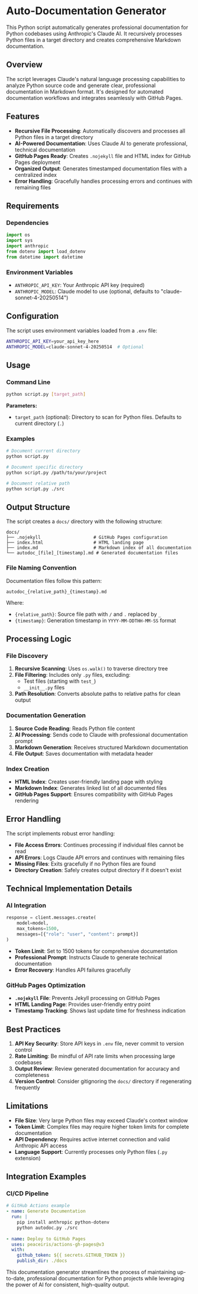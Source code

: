 <!--
This documentation was auto-generated by Claude on 2025-05-31T16-04-15.
Source file: ./tools/autodoc.py
-->

# Auto-Documentation Generator

This Python script automatically generates professional documentation for Python codebases using Anthropic's Claude AI. It recursively processes Python files in a target directory and creates comprehensive Markdown documentation.

## Overview

The script leverages Claude's natural language processing capabilities to analyze Python source code and generate clear, professional documentation in Markdown format. It's designed for automated documentation workflows and integrates seamlessly with GitHub Pages.

## Features

- **Recursive File Processing**: Automatically discovers and processes all Python files in a target directory
- **AI-Powered Documentation**: Uses Claude AI to generate professional, technical documentation
- **GitHub Pages Ready**: Creates `.nojekyll` file and HTML index for GitHub Pages deployment
- **Organized Output**: Generates timestamped documentation files with a centralized index
- **Error Handling**: Gracefully handles processing errors and continues with remaining files

## Requirements

### Dependencies

```python
import os
import sys
import anthropic
from dotenv import load_dotenv
from datetime import datetime
```

### Environment Variables

- `ANTHROPIC_API_KEY`: Your Anthropic API key (required)
- `ANTHROPIC_MODEL`: Claude model to use (optional, defaults to "claude-sonnet-4-20250514")

## Configuration

The script uses environment variables loaded from a `.env` file:

```bash
ANTHROPIC_API_KEY=your_api_key_here
ANTHROPIC_MODEL=claude-sonnet-4-20250514  # Optional
```

## Usage

### Command Line

```bash
python script.py [target_path]
```

**Parameters:**
- `target_path` (optional): Directory to scan for Python files. Defaults to current directory (`.`)

### Examples

```bash
# Document current directory
python script.py

# Document specific directory
python script.py /path/to/your/project

# Document relative path
python script.py ./src
```

## Output Structure

The script creates a `docs/` directory with the following structure:

```
docs/
├── .nojekyll                    # GitHub Pages configuration
├── index.html                   # HTML landing page
├── index.md                     # Markdown index of all documentation
└── autodoc_[file]_[timestamp].md # Generated documentation files
```

### File Naming Convention

Documentation files follow this pattern:
```
autodoc_{relative_path}_{timestamp}.md
```

Where:
- `{relative_path}`: Source file path with `/` and `.` replaced by `_`
- `{timestamp}`: Generation timestamp in `YYYY-MM-DDTHH-MM-SS` format

## Processing Logic

### File Discovery

1. **Recursive Scanning**: Uses `os.walk()` to traverse directory tree
2. **File Filtering**: Includes only `.py` files, excluding:
   - Test files (starting with `test_`)
   - `__init__.py` files
3. **Path Resolution**: Converts absolute paths to relative paths for clean output

### Documentation Generation

1. **Source Code Reading**: Reads Python file content
2. **AI Processing**: Sends code to Claude with professional documentation prompt
3. **Markdown Generation**: Receives structured Markdown documentation
4. **File Output**: Saves documentation with metadata header

### Index Creation

- **HTML Index**: Creates user-friendly landing page with styling
- **Markdown Index**: Generates linked list of all documented files
- **GitHub Pages Support**: Ensures compatibility with GitHub Pages rendering

## Error Handling

The script implements robust error handling:

- **File Access Errors**: Continues processing if individual files cannot be read
- **API Errors**: Logs Claude API errors and continues with remaining files
- **Missing Files**: Exits gracefully if no Python files are found
- **Directory Creation**: Safely creates output directory if it doesn't exist

## Technical Implementation Details

### AI Integration

```python
response = client.messages.create(
    model=model,
    max_tokens=1500,
    messages=[{"role": "user", "content": prompt}]
)
```

- **Token Limit**: Set to 1500 tokens for comprehensive documentation
- **Professional Prompt**: Instructs Claude to generate technical documentation
- **Error Recovery**: Handles API failures gracefully

### GitHub Pages Optimization

- **`.nojekyll` File**: Prevents Jekyll processing on GitHub Pages
- **HTML Landing Page**: Provides user-friendly entry point
- **Timestamp Tracking**: Shows last update time for freshness indication

## Best Practices

1. **API Key Security**: Store API keys in `.env` file, never commit to version control
2. **Rate Limiting**: Be mindful of API rate limits when processing large codebases
3. **Output Review**: Review generated documentation for accuracy and completeness
4. **Version Control**: Consider gitignoring the `docs/` directory if regenerating frequently

## Limitations

- **File Size**: Very large Python files may exceed Claude's context window
- **Token Limit**: Complex files may require higher token limits for complete documentation
- **API Dependency**: Requires active internet connection and valid Anthropic API access
- **Language Support**: Currently processes only Python files (`.py` extension)

## Integration Examples

### CI/CD Pipeline

```yaml
# GitHub Actions example
- name: Generate Documentation
  run: |
    pip install anthropic python-dotenv
    python autodoc.py ./src
    
- name: Deploy to GitHub Pages
  uses: peaceiris/actions-gh-pages@v3
  with:
    github_token: ${{ secrets.GITHUB_TOKEN }}
    publish_dir: ./docs
```

This documentation generator streamlines the process of maintaining up-to-date, professional documentation for Python projects while leveraging the power of AI for consistent, high-quality output.